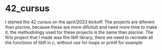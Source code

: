 # 42_cursus
I started the 42 cursus on the april/2023 kickoff. The projects are diferent than piscine, because these are more difictult and need more time to make it, the methodology used for these projects is the same than piscine.
The firts project that I made was the libft library, there we need to recreate all the functions of libft in c, without use for loops or printf for example
